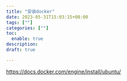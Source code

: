 ```yaml
---
title: "安装docker"
date: 2023-05-31T15:03:15+08:00
tags: [""]
categories: [""]
toc:
  enable: true
description: 
draft: true

---
```


<!--more-->
https://docs.docker.com/engine/install/ubuntu/